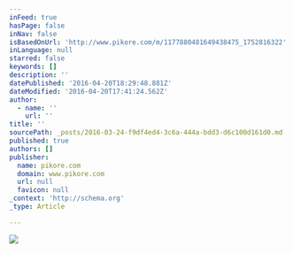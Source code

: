 ```yaml
---
inFeed: true
hasPage: false
inNav: false
isBasedOnUrl: 'http://www.pikore.com/m/1177880481649438475_1752816322'
inLanguage: null
starred: false
keywords: []
description: ''
datePublished: '2016-04-20T18:29:48.881Z'
dateModified: '2016-04-20T17:41:24.562Z'
author:
  - name: ''
    url: ''
title: ''
sourcePath: _posts/2016-03-24-f9df4ed4-3c6a-444a-bdd3-d6c100d161d0.md
published: true
authors: []
publisher:
  name: pikore.com
  domain: www.pikore.com
  url: null
  favicon: null
_context: 'http://schema.org'
_type: Article

---
```

![](https://scontent.cdninstagram.com/t51.2885-15/s640x640/sh0.08/e35/12552474_1673484586272961_1578010526_n.jpg?ig_cache_key=MTE3Nzg4MDQ4MTY0OTQzODQ3NQ%3D%3D.2)